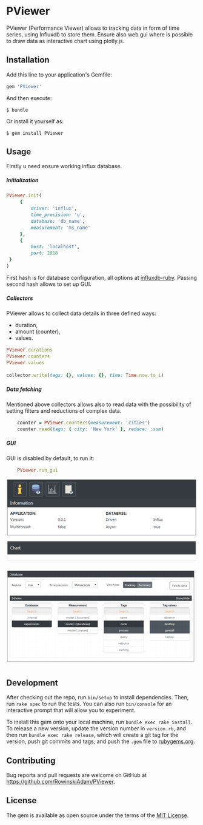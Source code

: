 # PViewer

PViewer (Performance Viewer) allows to tracking data in form of time series,
using Influxdb to store them. Ensure also web gui where is possible to draw data as interactive chart using plotly.js.

## Installation

Add this line to your application's Gemfile:

```ruby
gem 'PViewer'
```

And then execute:

    $ bundle

Or install it yourself as:

    $ gem install PViewer

## Usage

Firstly u need ensure working influx database.

##### Initialization

```ruby
PViewer.init(
     {
         driver: 'influx',
         time_precision: 'u',
         database: 'db_name',
         measurement: 'ms_name'
     },
     {
         host: 'localhost',
         port: 2018
 }
)
```

First hash is for database configuration, all options at [influxdb-ruby](https://github.com/influxdata/influxdb-ruby).
Passing second hash allows to set up GUI.

##### Collectors

PViewer allows to collect data details in three defined ways:

* duration,
* amount (counter),
* values.

```ruby
PViewer.durations
PViewer.counters
PViewer.values

collector.write(tags: {}, values: {}, time: Time.now.to_i)
```

##### Data fetching

Mentioned above collectors allows also to read data with the possibility of setting filters and reductions of complex data.

```ruby
    counter = PViewer.counters(measurement: 'cities')
    counter.read(tags: { city: 'New York' }, reduce: :sum)
```

##### GUI

GUI is disabled by default, to run it:

```ruby
    PViewer.run_gui
```

![Screenshot](docs/gui_main.png)

![Screenshot](docs/gui.png)
## Development

After checking out the repo, run `bin/setup` to install dependencies. Then, run `rake spec` to run the tests. You can also run `bin/console` for an interactive prompt that will allow you to experiment.

To install this gem onto your local machine, run `bundle exec rake install`. To release a new version, update the version number in `version.rb`, and then run `bundle exec rake release`, which will create a git tag for the version, push git commits and tags, and push the `.gem` file to [rubygems.org](https://rubygems.org).

## Contributing

Bug reports and pull requests are welcome on GitHub at https://github.com/RowinskiAdam/PViewer.

## License

The gem is available as open source under the terms of the [MIT License](https://opensource.org/licenses/MIT).
